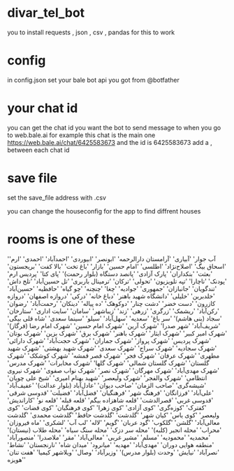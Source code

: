 # divar_tel_bot
you to install requests  , json , csv , pandas for this to work
# config
in config.json
set your bale bot api you got from @botfather
# your chat id
you can get the chat id you want the bot to send message to when you go to web.bale.ai
for example this chat is the main one https://web.bale.ai/chat/6425583673
and the id is 6425583673
add a , between each chat id
# save file
set the save_file address with .csv


you can change the houseconfig for the app to find diffrent houses
# rooms is one of these
'آب جوار'
'آبیاری'
'آرامستان دارالرحمه'
'ابونصر'
'ابیوردی'
'احمدآباد'
'احمدی'
'ارم'
'اسحاق بیگ'
'اصلاح‌نژاد'
'اطلسی'
'امام حسین'
'بازار'
'باغ تخت'
'بالا کفت'
'بریجستون'
'بعثت'
'بنکداران'
'پارک آزادی'
'پانصد دستگاه (بلوار رحمت)'
'پای کتا'
'پردیس ارم'
'پودنک'
'تاچارا'
'تپه تلویزیون'
'تحولی'
'ترکان'
'ترمینال باربری'
'تل حسین‌آباد'
'تلخ داش'
'تندگویان'
'جانبازان'
'جمهوری'
'جوادیه'
'چغا'
'چنچنه'
'چو گیاه'
'حافظیه'
'حسین‌آباد'
'خلدبرین'
'خلیلی'
'دانشگاه شهید باهنر'
'دباغ خانه'
'درکی'
'دروازه اصفهان'
'دروازه کازرون'
'دست خضر'
'دشت چنار'
'دوکوهک'
'ده پیاله'
'دینکان'
'رحمت‌آباد'
'رضوان'
'رکن‌آباد'
'ریشمک'
'زرگری'
'زرهی'
'زند'
'زیباشهر'
'سامان'
'سایت اداری'
'ستارخان'
'سجاد (بنی هاشم)'
'سر باغ'
'سعدیه'
'سهل‌آباد'
'سیلو'
'سینما سعدی'
'شاه قلی بیگی'
'شریف‌آباد'
'شهر صدرا'
'شهرک آرین'
'شهرک امام حسین'
'شهرک امام رضا (فرگاز)'
'شهرک امیر کبیر'
'شهرک ایثار'
'شهرک باهنر'
'شهرک برق'
'شهرک بزین'
'شهرک بوتان'
'شهرک پردیس'
'شهرک پرواز'
'شهرک جماران'
'شهرک حجت‌آباد'
'شهرک دارائی'
'شهرک سجادیه'
'شهرک سراج'
'شهرک سعدی'
'شهرک شهید بهشتی'
'شهرک شهید مطهری'
'شهرک عرفان'
'شهرک فجر'
'شهرک قصر قمشه'
'شهرک کوشکک'
'شهرک گلستان'
'شهرک گلستان شمالی'
'شهرک گلها'
'شهرک مخابرات'
'شهرک مدرس'
'شهرک مهدی‌آباد'
'شهرک مهرگان'
'شهرک نصر'
'شهرک نواب صفوی'
'شهرک نیروی انتظامی'
'شهرک والفجر'
'شهرک ولیعصر'
'شهید بهنام امیری'
'شیخ علی چوپان'
'شیشه‌گری'
'صاحب الزمان'
'صاحب دیوان'
'عادل‌آباد (بلوار عدالت)'
'عفیف‌آباد'
'علی‌آباد'
'فرزانگان'
'فرهنگ شهر'
'فرهنگیان'
'فضل‌آباد'
'فضیلت'
'قدوسی شرقی'
'قدوسی غربی'
'قصرالدشت'
'قلعه شاهزاده بیگم'
'قلعه قبله'
'قلعه نو'
'کاراندیش'
'کفترک'
'کوزه‌گری'
'کوی آزادی'
'کوی زهرا'
'کوی فرهنگیان'
'کوی قضات'
'کوی ولیعصر'
'کوی یاس'
'کیان شهر'
'گلدشت'
'گلدشت حافظ'
'گلدشت محمدی'
'گلدشت معالی‌آباد'
'گلشن'
'گلکوب'
'گود عربان'
'گویم'
'لاله'
'لب آب'
'لشکری'
'ماه فیروزان'
'محراب'
'محله انجیر (کلبه)'
'محله سر دزک'
'محله سنگ سیاه'
'محله طلاب (نیستان)'
'محمدیه'
'محمودیه'
'مسلم'
'مشیر غربی'
'معالی‌آباد'
'مقر'
'ملاصدرا'
'منصورآباد'
'منطقه هوایی دوران'
'مهدی‌آباد'
'مهدیه'
'میانرود'
'میدان شاه'
'نارنجستان'
'نشاط'
'نصرآباد'
'نیایش'
'وحدت (بلوار مدرس)'
'وزیرآباد'
'وصال'
'ویلاشهر کیمیا'
'هفت تنان'
'هویزه'